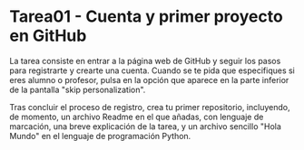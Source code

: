 # Tarea01 - Cuenta y primer proyecto en GitHub
La tarea consiste en entrar a la página web de GitHub y seguir los pasos para registrarte y crearte una cuenta. Cuando se te pida que especifiques si eres alumno o profesor, 
pulsa en la opción que aparece en la parte inferior de la pantalla "skip personalization". 

Tras concluir el proceso de registro, crea tu primer repositorio, incluyendo, de momento, un archivo Readme en el que añadas, con lenguaje de marcación, 
una breve explicación de la tarea, y un archivo sencillo "Hola Mundo" en el lenguaje de programación Python. 

